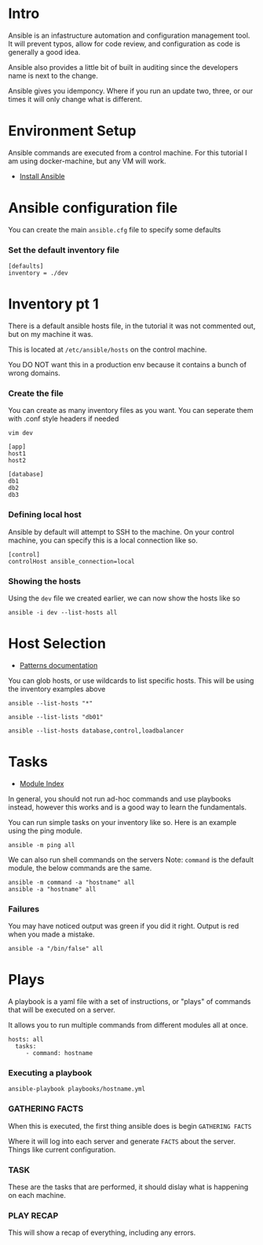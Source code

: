 # Intro

Ansible is an infastructure automation and configuration management tool. It will prevent typos, allow for code review, and configuration as code is generally a good idea.

Ansible also provides a little bit of built in auditing since the developers name is next to the change.

Ansible gives you idemponcy. Where if you run an update two, three, or our times it will only change what is different.

# Environment Setup

Ansible commands are executed from a control machine. For this tutorial I am using docker-machine, but any VM will work.

* [Install Ansible](https://docs.ansible.com/ansible/latest/installation_guide/intro_installation.html#installing-ansible-on-ubuntu)

# Ansible configuration file

You can create the main `ansible.cfg` file to specify some defaults

### Set the default inventory file
```
[defaults]
inventory = ./dev
```

# Inventory pt 1

There is a default ansible hosts file, in the tutorial it was not commented out, but on my machine it was.

This is located at `/etc/ansible/hosts` on the control machine.

You DO NOT want this in a production env because it contains a bunch of wrong domains.

### Create the file

You can create as many inventory files as you want. You can seperate them with .conf style headers if needed

```
vim dev
```

```
[app]
host1
host2

[database]
db1
db2
db3
```

### Defining local host
Ansible by default will attempt to SSH to the machine. On your control machine, you can specify this is a local connection like so.
```
[control]
controlHost ansible_connection=local
```

### Showing the hosts

Using the `dev` file we created earlier, we can now show the hosts like so

```
ansible -i dev --list-hosts all
```


# Host Selection
* [Patterns documentation](https://docs.ansible.com/ansible/latest/user_guide/intro_patterns.html)

You can glob hosts, or use wildcards to list specific hosts. This will be using the inventory examples above

```
ansible --list-hosts "*"
```
```
ansible --list-lists "db01"
```

```
ansible --list-hosts database,control,loadbalancer
```

# Tasks
* [Module Index](https://docs.ansible.com/ansible/2.9/modules/modules_by_category.html)

In general, you should not run ad-hoc commands and use playbooks instead, however this works and is a good way to learn the fundamentals.

You can run simple tasks on your inventory like so. Here is an example using the ping module.

```
ansible -m ping all
```

We can also run shell commands on the servers
Note: `command` is the default module, the below commands are the same.

```
ansible -m command -a "hostname" all
ansible -a "hostname" all
```

### Failures

You may have noticed output was green if you did it right. Output is red when you made a mistake.

```
ansible -a "/bin/false" all
```

# Plays
A playbook is a yaml file with a set of instructions, or "plays" of commands that will be executed on a server.

It allows you to run multiple commands from different modules all at once.

```
hosts: all
  tasks:
     - command: hostname
```

### Executing a playbook

```
ansible-playbook playbooks/hostname.yml
```

### GATHERING FACTS
When this is executed, the first thing ansible does is begin `GATHERING FACTS`

Where it will log into each server and generate `FACTS` about the server. Things like current configuration.

### TASK
These are the tasks that are performed, it should dislay what is happening on each machine.


### PLAY RECAP
This will show a recap of everything, including any errors.

